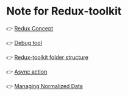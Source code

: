 <!-- title: Redux-toolkit-notes-->
# Note for Redux-toolkit

:point_right: [Redux Concept](/redux-toolkit.md)

:point_right: [Debug tool](/install-redux-dev-tool.md)

:point_right: [Redux-toolkit folder structure](/folder-structure.md)

:point_right: [Async action](/async-action.md)

:point_right: [Managing Normalized Data](/managing-normalized-data.md)